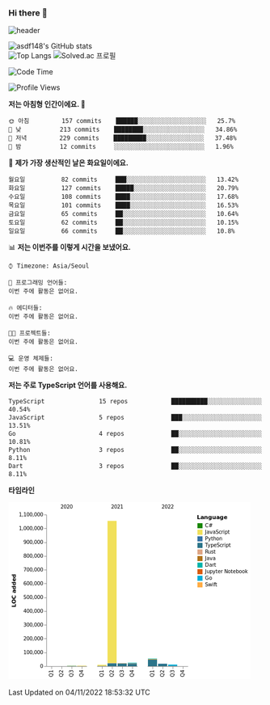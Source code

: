### Hi there 👋

![header](https://capsule-render.vercel.app/api?type=shark&color=gradient&height=300&section=header&text=asdf148&fontSize=90)

![asdf148's GitHub stats](https://github-readme-stats.vercel.app/api?username=asdf148&show_icons=true&theme=midnight-purple)<br>
![Top Langs](https://github-readme-stats.vercel.app/api/top-langs/?username=asdf148&layout=compact&theme=midnight-purple&langs_count=10)
![Solved.ac 프로필](http://mazassumnida.wtf/api/v2/generate_badge?boj=eldldk)

<!--
**asdf148/asdf148** is a ✨ _special_ ✨ repository because its `README.md` (this file) appears on your GitHub profile.

Here are some ideas to get you started:

- 🔭 I’m currently working on ...
- 🌱 I’m currently learning ...
- 👯 I’m looking to collaborate on ...
- 🤔 I’m looking for help with ...
- 💬 Ask me about ...
- 📫 How to reach me: ...
- 😄 Pronouns: ...
- ⚡ Fun fact: ...
-->

<!--START_SECTION:waka-->
![Code Time](http://img.shields.io/badge/Code%20Time-138%20hrs%2056%20mins-blue)

![Profile Views](http://img.shields.io/badge/Profile%20Views-0-blue)

**저는 아침형 인간이에요. 🐤** 

```text
🌞 아침         157 commits    ██████░░░░░░░░░░░░░░░░░░░   25.7% 
🌆 낮　         213 commits    ████████░░░░░░░░░░░░░░░░░   34.86% 
🌃 저녁         229 commits    █████████░░░░░░░░░░░░░░░░   37.48% 
🌙 밤　         12 commits     ░░░░░░░░░░░░░░░░░░░░░░░░░   1.96%

```
📅 **제가 가장 생산적인 날은 화요일이에요.** 

```text
월요일          82 commits     ███░░░░░░░░░░░░░░░░░░░░░░   13.42% 
화요일          127 commits    █████░░░░░░░░░░░░░░░░░░░░   20.79% 
수요일          108 commits    ████░░░░░░░░░░░░░░░░░░░░░   17.68% 
목요일          101 commits    ████░░░░░░░░░░░░░░░░░░░░░   16.53% 
금요일          65 commits     ██░░░░░░░░░░░░░░░░░░░░░░░   10.64% 
토요일          62 commits     ██░░░░░░░░░░░░░░░░░░░░░░░   10.15% 
일요일          66 commits     ██░░░░░░░░░░░░░░░░░░░░░░░   10.8%

```


📊 **저는 이번주를 이렇게 시간을 보냈어요.** 

```text
⌚︎ Timezone: Asia/Seoul

💬 프로그래밍 언어들: 
이번 주에 활동은 없어요.

🔥 에디터들: 
이번 주에 활동은 없어요.

🐱‍💻 프로젝트들: 
이번 주에 활동은 없어요.

💻 운영 체제들: 
이번 주에 활동은 없어요.

```

**저는 주로 TypeScript 언어를 사용해요.** 

```text
TypeScript               15 repos            ██████████░░░░░░░░░░░░░░░   40.54% 
JavaScript               5 repos             ███░░░░░░░░░░░░░░░░░░░░░░   13.51% 
Go                       4 repos             ██░░░░░░░░░░░░░░░░░░░░░░░   10.81% 
Python                   3 repos             ██░░░░░░░░░░░░░░░░░░░░░░░   8.11% 
Dart                     3 repos             ██░░░░░░░░░░░░░░░░░░░░░░░   8.11%

```


**타임라인**

![Chart not found](https://raw.githubusercontent.com/asdf148/asdf148/main/charts/bar_graph.png) 


 Last Updated on 04/11/2022 18:53:32 UTC
<!--END_SECTION:waka-->

